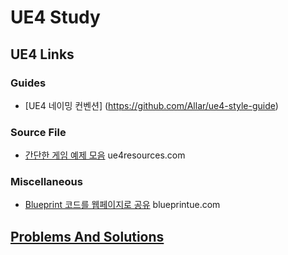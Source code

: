 ﻿# UE4 Study

## UE4 Links

### Guides
 * [UE4 네이밍 컨벤션] (https://github.com/Allar/ue4-style-guide)


### Source File
 * [간단한 게임 예제 모음](http://ue4resources.com/3d-projects) ue4resources.com

### Miscellaneous
 * [Blueprint 코드를 웹페이지로 공유](https://blueprintue.com) blueprintue.com

## [Problems And Solutions](PnS)